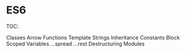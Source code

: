 # ES6

TOC:

Classes
Arrow Functions
Template Strings
Inheritance
Constants
Block Scoped Variables
...spread
...rest
Destructuring
Modules

